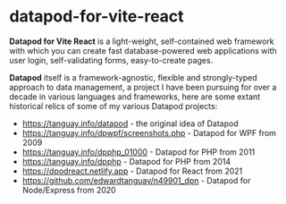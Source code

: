 # datapod-for-vite-react

**Datapod for Vite React** is a light-weight, self-contained web framework with which you can create fast database-powered web applications with user login, self-validating forms, easy-to-create pages. 

**Datapod** itself is a framework-agnostic, flexible and strongly-typed approach to data management, a project I have been pursuing for over a decade in various languages and frameworks, here are some extant historical relics of some of my various Datapod projects:

- https://tanguay.info/datapod - the original idea of Datapod
- https://tanguay.info/dpwpf/screenshots.php - Datapod for WPF from 2009
- https://tanguay.info/dpphp_01000 - Datapod for PHP from 2011
- https://tanguay.info/dpphp - Datapod for PHP from 2014
- https://dpodreact.netlify.app - Datapod for React from 2021 
- https://github.com/edwardtanguay/n49901_dpn - Datapod for Node/Express from 2020
